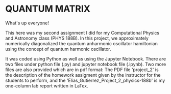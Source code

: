 # QUANTUM MATRIX

What's up everyone!

This here was my second assignment I did for my Computational Physics and Astronomy class (PHYS 188B). In this project, we approximately numerically diagonalized the quantum anharmonic oscillator hamiltonian using the concept of quantum harmonic oscillator.

It was coded using Python as well as using the Jupyter Notebook. There are two files under python file (.py) and jupyter notebook file (.ipynb). Two more files are also provided which are in pdf format: The PDF file 'project_2' is the description of the homework assigment given by the instructor for the students to perform, and the 'Elias_Gutierrez_Project_2_physics-188b' is my one-column lab report written in LaTex.
